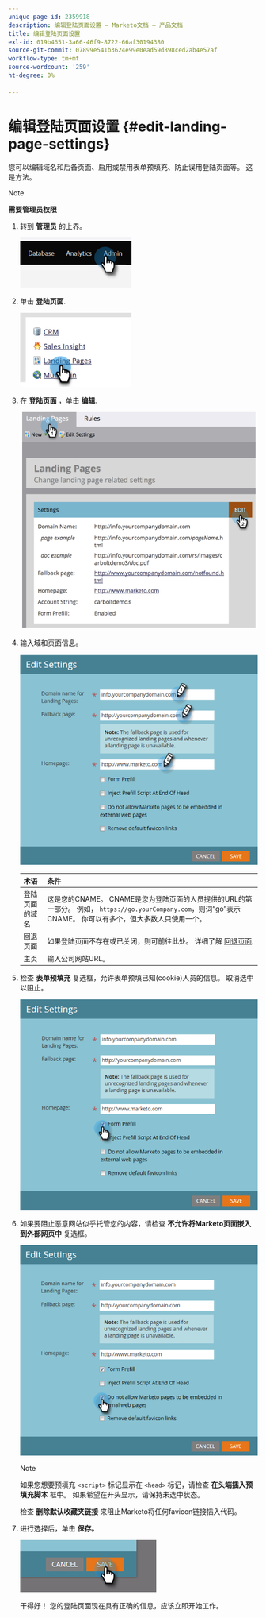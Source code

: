 ```yaml
---
unique-page-id: 2359918
description: 编辑登陆页面设置 — Marketo文档 — 产品文档
title: 编辑登陆页面设置
exl-id: 019b4651-3a66-46f9-8722-66af30194380
source-git-commit: 07899e541b3624e99e0ead59d898ced2ab4e57af
workflow-type: tm+mt
source-wordcount: '259'
ht-degree: 0%

---
```


# 编辑登陆页面设置 {#edit-landing-page-settings}

您可以编辑域名和后备页面、启用或禁用表单预填充、防止误用登陆页面等。 这是方法。

>[!NOTE]
>
>**需要管理员权限**

1. 转到 **管理员** 的上界。

   ![](assets/edit-landing-page-settings-1.png)

1. 单击 **登陆页面**.

   ![](assets/edit-landing-page-settings-2.png)

1. 在 **登陆页面** ，单击 **编辑**.

   ![](assets/edit-landing-page-settings-3.png)

1. 输入域和页面信息。

   ![](assets/edit-landing-page-settings-4.png)

   | 术语 | 条件 |
   |---|---|
   | 登陆页面的域名 | 这是您的CNAME。 CNAME是您为登陆页面的人员提供的URL的第一部分。 例如， `https://go.yourCompany.com`，则词“go”表示CNAME。 你可以有多个，但大多数人只使用一个。 |
   | 回退页面 | 如果登陆页面不存在或已关闭，则可前往此处。 详细了解 [回退页面](/help/marketo/product-docs/administration/settings/set-a-fallback-page.md). |
   | 主页 | 输入公司网站URL。 |

1. 检查 **表单预填充** 复选框，允许表单预填已知(cookie)人员的信息。 取消选中以阻止。

   ![](assets/edit-landing-page-settings-5.png)

1. 如果要阻止恶意网站似乎托管您的内容，请检查 **不允许将Marketo页面嵌入到外部网页中** 复选框。

   ![](assets/edit-landing-page-settings-6.png)

   >[!NOTE]
   >
   >如果您想要预填充 `<script>` 标记显示在 `<head>` 标记，请检查 **在头端插入预填充脚本** 框中。 如果希望在开头显示，请保持未选中状态。
   >
   >检查 **删除默认收藏夹链接** 来阻止Marketo将任何favicon链接插入代码。

1. 进行选择后，单击 **保存。**

   ![](assets/edit-landing-page-settings-7.png)

   干得好！ 您的登陆页面现在具有正确的信息，应该立即开始工作。

